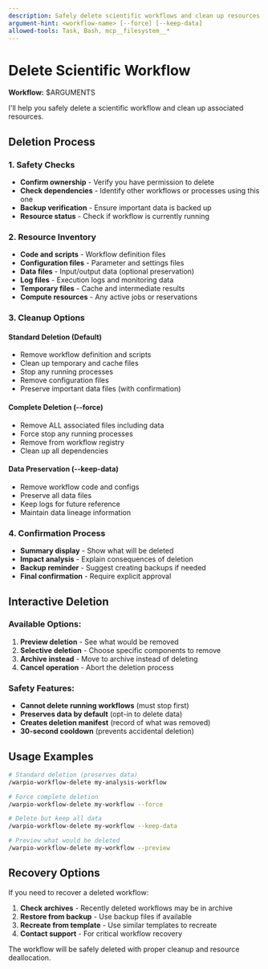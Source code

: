 ```yaml
---
description: Safely delete scientific workflows and clean up resources
argument-hint: <workflow-name> [--force] [--keep-data]
allowed-tools: Task, Bash, mcp__filesystem__*
---
```


# Delete Scientific Workflow

**Workflow:** $ARGUMENTS

I'll help you safely delete a scientific workflow and clean up associated resources.

## Deletion Process

### 1. Safety Checks
- **Confirm ownership** - Verify you have permission to delete
- **Check dependencies** - Identify other workflows or processes using this one
- **Backup verification** - Ensure important data is backed up
- **Resource status** - Check if workflow is currently running

### 2. Resource Inventory
- **Code and scripts** - Workflow definition files
- **Configuration files** - Parameter and settings files
- **Data files** - Input/output data (optional preservation)
- **Log files** - Execution logs and monitoring data
- **Temporary files** - Cache and intermediate results
- **Compute resources** - Any active jobs or reservations

### 3. Cleanup Options

#### Standard Deletion (Default)
- Remove workflow definition and scripts
- Clean up temporary and cache files
- Stop any running processes
- Remove configuration files
- Preserve important data files (with confirmation)

#### Complete Deletion (--force)
- Remove ALL associated files including data
- Force stop any running processes
- Remove from workflow registry
- Clean up all dependencies

#### Data Preservation (--keep-data)
- Remove workflow code and configs
- Preserve all data files
- Keep logs for future reference
- Maintain data lineage information

### 4. Confirmation Process
- **Summary display** - Show what will be deleted
- **Impact analysis** - Explain consequences of deletion
- **Backup reminder** - Suggest creating backups if needed
- **Final confirmation** - Require explicit approval

## Interactive Deletion

### Available Options:
1. **Preview deletion** - See what would be removed
2. **Selective deletion** - Choose specific components to remove
3. **Archive instead** - Move to archive instead of deleting
4. **Cancel operation** - Abort the deletion process

### Safety Features:
- **Cannot delete running workflows** (must stop first)
- **Preserves data by default** (opt-in to delete data)
- **Creates deletion manifest** (record of what was removed)
- **30-second cooldown** (prevents accidental deletion)

## Usage Examples

```bash
# Standard deletion (preserves data)
/warpio-workflow-delete my-analysis-workflow

# Force complete deletion
/warpio-workflow-delete my-workflow --force

# Delete but keep all data
/warpio-workflow-delete my-workflow --keep-data

# Preview what would be deleted
/warpio-workflow-delete my-workflow --preview
```

## Recovery Options

If you need to recover a deleted workflow:
1. **Check archives** - Recently deleted workflows may be in archive
2. **Restore from backup** - Use backup files if available
3. **Recreate from template** - Use similar templates to recreate
4. **Contact support** - For critical workflow recovery

The workflow will be safely deleted with proper cleanup and resource deallocation.